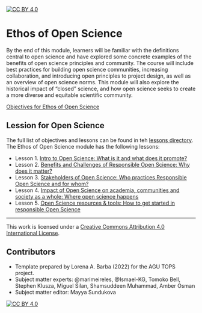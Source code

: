 [![CC BY 4.0][cc-by-shield]][cc-by] 

# Ethos of Open Science

By the end of this module, learners will be familiar with the definitions central to open science and have explored some concrete examples of the benefits of open science principles and community. The course will include best practices for building open science communities, increasing collaboration, and introducing open principles to project design, as well as an overview of open science norms. This module will also explore the historical impact of “closed” science, and how open science seeks to create a more diverse and equitable scientific community.

[Objectives for Ethos of Open Science](lessons/learningobjectives.md) 

## Lession for Open Science

The full list of objectives and lessons can be found in teh [lessons directory](lessons/).   The Ethos of Open Science module has the following lessons: 

* Lesson 1. [Intro to Open Science: What is it and what does it promote?](lessons/lesson1.md)
* Lesson 2. [Benefits and Challenges of Responsible Open Science: Why does it matter?](lessons/lessons2.md)
* Lesson 3. [Stakeholders of Open Science: Who practices Responsible Open Science and for whom?](lessons/lessons3.md)
* Lesson 4. [Impact of Open Science on academia, communities and society as a whole: Where open science happens](lessons/lessons4.md)
* Lesson 5. [Open Science resources & tools: How to get started in responsible Open Science](lessons/lessons5.md)



---

This work is licensed under a
[Creative Commons Attribution 4.0 International License][cc-by].

## Contributors 

- Template prepared by Lorena A. Barba (2022) for the AGU TOPS project.
- Subject matter experts: @marimeireles, @Ismael-KG, Tomoko Bell, Stephen Klusza, Miguel Silan, Shamsuddeen Muhammad, Amber Osman 
- Subject matter editor: Mayya Sundukova

[![CC BY 4.0][cc-by-image]][cc-by]

[cc-by]: http://creativecommons.org/licenses/by/4.0/
[cc-by-image]: https://i.creativecommons.org/l/by/4.0/88x31.png
[cc-by-shield]: https://img.shields.io/badge/License-CC%20BY%204.0-lightgrey.svg

